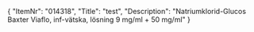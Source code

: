 {
  "ItemNr": "014318",
  "Title": "test",
  "Description": "Natriumklorid-Glucos Baxter Viaflo, inf-vätska, lösning 9 mg/ml + 50 mg/ml"
}